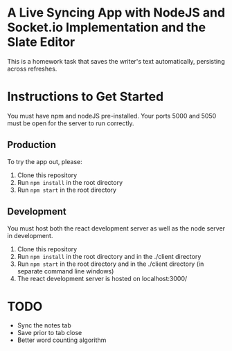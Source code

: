 # A Live Syncing App with NodeJS and Socket.io Implementation and the Slate Editor

This is a homework task that saves the writer's text automatically, persisting across refreshes. 

# Instructions to Get Started

You must have npm and nodeJS pre-installed. Your ports 5000 and 5050 must be open for the server to run correctly. 

## Production

To try the app out, please:

1. Clone this repository
2. Run  ```npm install``` in the root directory
3. Run ```npm start``` in the root directory

## Development

You must host both the react development server as well as the node server in development. 

1. Clone this repository
2. Run ```npm install``` in the root directory and in the ./client directory
3. Run ```npm start``` in the root directory and in the ./client directory (in separate command line windows)
4. The react development server is hosted on localhost:3000/

# TODO

- Sync the notes tab
- Save prior to tab close
- Better word counting algorithm